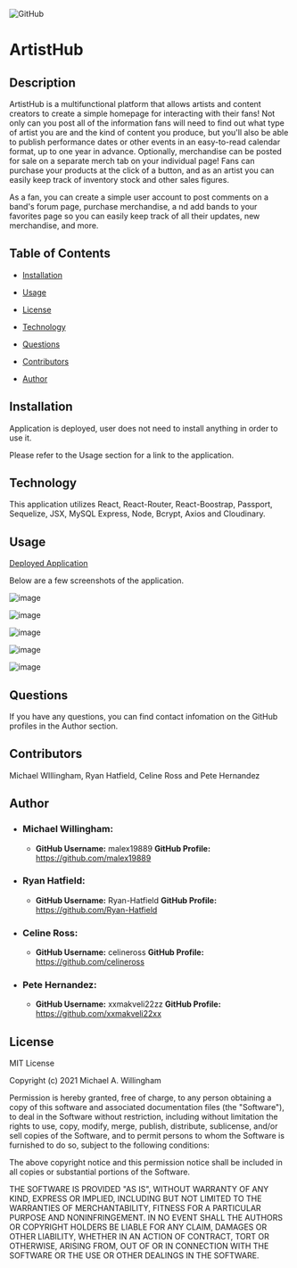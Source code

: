 ![GitHub](https://img.shields.io/github/license/malex19889/ArtistHub)

# ArtistHub

## Description
ArtistHub is a multifunctional platform that allows artists and content creators to create a simple homepage for interacting with their fans! 
Not only can you post all of the information fans will need to find out what type of artist you are and the kind of content you produce, 
but you'll also be able to publish performance dates or other events in an easy-to-read calendar format, up to one year in advance. 
Optionally, merchandise can be posted for sale on a separate merch tab on your individual page! Fans can purchase your products at the click of a button, and as an artist you can easily keep track of inventory stock and other sales figures.

As a fan, you can create a simple user account to post comments on a band's forum page, purchase merchandise, a
nd add bands to your favorites page so you can easily keep track of all their updates, new merchandise, and more.

## Table of Contents

* [Installation](#Installation)

* [Usage](#Usage)

* [License](#License)

* [Technology](#Technology)

* [Questions](#Questions)

* [Contributors](#Contributors)

* [Author](#Author)

## Installation

Application is deployed, user does not need to install anything in order to use it.

Please refer to the Usage section for a link to the application.

## Technology

This application utilizes React, React-Router, React-Boostrap, Passport, Sequelize, JSX, MySQL Express, Node, Bcrypt, Axios and Cloudinary.

## Usage

[Deployed Application](https://artistshub.herokuapp.com/)

Below are a few screenshots of the application.

![image](https://user-images.githubusercontent.com/66077644/104108583-8cbc1400-528b-11eb-8055-a7909d5078be.png)

![image](https://user-images.githubusercontent.com/66077644/104108598-aa897900-528b-11eb-9b6d-1e6418a7a0e2.png)

![image](https://user-images.githubusercontent.com/66077644/104108606-bb39ef00-528b-11eb-9d72-004841c07044.png)

![image](https://user-images.githubusercontent.com/66077644/104108623-db69ae00-528b-11eb-8efc-3ee90b5b69db.png)

![image](https://user-images.githubusercontent.com/66077644/104108632-eb818d80-528b-11eb-9560-45343ed9dce2.png)

## Questions

If you have any questions, you can find contact infomation on the GitHub profiles in the Author section.

## Contributors
Michael WIllingham, Ryan Hatfield, Celine Ross and Pete Hernandez

## Author

* ### Michael Willingham:
  * **GitHub Username:** malex19889
  **GitHub Profile:** https://github.com/malex19889

* ### Ryan Hatfield:
  * **GitHub Username:** Ryan-Hatfield
  **GitHub Profile:** https://github.com/Ryan-Hatfield

* ### Celine Ross:
  * **GitHub Username:** celineross
  **GitHub Profile:** https://github.com/celineross

* ### Pete Hernandez:
  * **GitHub Username:** xxmakveli22zz
  **GitHub Profile:** https://github.com/xxmakveli22xx


## License
MIT License

Copyright (c) 2021 Michael A. Willingham

Permission is hereby granted, free of charge, to any person obtaining a copy
of this software and associated documentation files (the "Software"), to deal
in the Software without restriction, including without limitation the rights
to use, copy, modify, merge, publish, distribute, sublicense, and/or sell
copies of the Software, and to permit persons to whom the Software is
furnished to do so, subject to the following conditions:

The above copyright notice and this permission notice shall be included in all
copies or substantial portions of the Software.

THE SOFTWARE IS PROVIDED "AS IS", WITHOUT WARRANTY OF ANY KIND, EXPRESS OR
IMPLIED, INCLUDING BUT NOT LIMITED TO THE WARRANTIES OF MERCHANTABILITY,
FITNESS FOR A PARTICULAR PURPOSE AND NONINFRINGEMENT. IN NO EVENT SHALL THE
AUTHORS OR COPYRIGHT HOLDERS BE LIABLE FOR ANY CLAIM, DAMAGES OR OTHER
LIABILITY, WHETHER IN AN ACTION OF CONTRACT, TORT OR OTHERWISE, ARISING FROM,
OUT OF OR IN CONNECTION WITH THE SOFTWARE OR THE USE OR OTHER DEALINGS IN THE
SOFTWARE.
